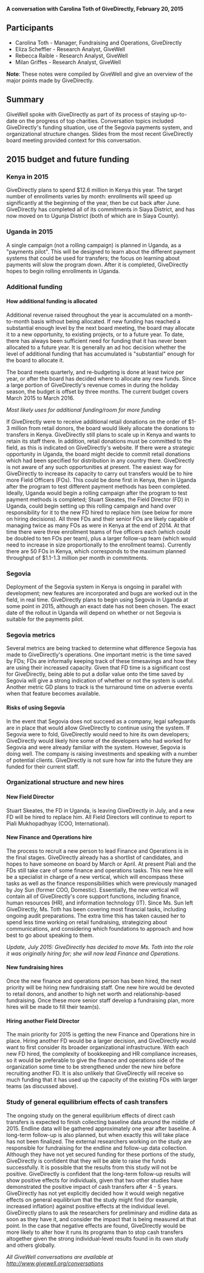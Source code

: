 **A conversation with Carolina Toth of GiveDirectly, February 20, 2015**

## Participants

* Carolina Toth - Manager, Fundraising and Operations, GiveDirectly
* Eliza Scheffler - Research Analyst, GiveWell
* Rebecca Raible - Research Analyst, GiveWell
* Milan Griffes - Research Analyst, GiveWell

**Note**: These notes were compiled by GiveWell and give an overview of the major points made by GiveDirectly.

## Summary

GiveWell spoke with GiveDirectly as part of its process of staying up-to-date on the progress of top charities. Conversation topics included GiveDirectly's funding situation, use of the Segovia payments system, and organizational structure changes. Slides from the most recent GiveDirectly board meeting provided context for this conversation.

## 2015 budget and future funding

### Kenya in 2015

GiveDirectly plans to spend $12.6 million in Kenya this year. The target number of enrollments varies by month: enrollments will speed up significantly at the beginning of the year, then be cut back after June. GiveDirectly has completed all of its commitments in Siaya District, and has now moved on to Ugunja District (both of which are in Siaya County).

### Uganda in 2015

A single campaign (not a rolling campaign) is planned in Uganda, as a "payments pilot". This will be designed to learn about the different payment systems that could be used for transfers; the focus on learning about payments will slow the program down. After it is completed, GiveDirectly hopes to begin rolling enrollments in Uganda.

### Additional funding

#### How additional funding is allocated

Additional revenue raised throughout the year is accumulated on a month-to-month basis without being allocated. If new funding has reached a substantial enough level by the next board meeting, the board may allocate it to a new opportunity, to existing projects, or to a future year. To date, there has always been sufficient need for funding that it has never been allocated to a future year. It is generally an ad hoc decision whether the level of additional funding that has accumulated is "substantial" enough for the board to allocate it.

The board meets quarterly, and re-budgeting is done at least twice per year, or after the board has decided where to allocate any new funds. Since a large portion of GiveDirectly's revenue comes in during the holiday season, the budget is offset by three months. The current budget covers March 2015 to March 2016.

_Most likely uses for additional funding/room for more funding_

If GiveDirectly were to receive additional retail donations on the order of $1-3 million from retail donors, the board would likely allocate the donations to transfers in Kenya. GiveDirectly still plans to scale up in Kenya and wants to retain its staff there. In addition, retail donations must be committed to the field, as this is indicated on GiveDirectly's website. If there were a strategic opportunity in Uganda, the board might decide to commit retail donations which had been specified for distribution in any country there. GiveDirectly is not aware of any such opportunities at present. The easiest way for GiveDirectly to increase its capacity to carry out transfers would be to hire more Field Officers (FOs). This could be done first in Kenya, then in Uganda after the program to test different payment methods has been completed. Ideally, Uganda would begin a rolling campaign after the program to test payment methods is completed; Stuart Skeates, the Field Director (FD) in Uganda, could begin setting up this rolling campaign and hand over responsibility for it to the new FD hired to replace him (see below for more on hiring decisions). All three FDs and their senior FOs are likely capable of managing twice as many FOs as were in Kenya at the end of 2014. At that time there were three enrollment teams of five officers each (which could be doubled to ten FOs per team), plus a larger follow-up team (which would need to increase in size proportionally to the enrollment teams). Currently there are 50 FOs in Kenya, which corresponds to the maximum planned throughput of $1.1-1.3 million per month in commitments.

### Segovia

Deployment of the Segovia system in Kenya is ongoing in parallel with development; new features are incorporated and bugs are worked out in the field, in real time. GiveDirectly plans to begin using Segovia in Uganda at some point in 2015, although an exact date has not been chosen. The exact date of the rollout in Uganda will depend on whether or not Segovia is suitable for the payments pilot.

### Segovia metrics

Several metrics are being tracked to determine what difference Segovia has made to GiveDirectly's operations. One important metric is the time saved by FDs; FDs are informally keeping track of these timesavings and how they are using their increased capacity. Given that FD time is a significant cost for GiveDirectly, being able to put a dollar value onto the time saved by Segovia will give a strong indication of whether or not the system is useful. Another metric GD plans to track is the turnaround time on adverse events when that feature becomes available.

#### Risks of using Segovia

In the event that Segovia does not succeed as a company, legal safeguards are in place that would allow GiveDirectly to continue using the system. If Segovia were to fold, GiveDirectly would need to hire its own developers; GiveDirectly would likely hire some of the developers who had worked for Segovia and were already familiar with the system. However, Segovia is doing well. The company is raising investments and speaking with a number of potential clients. GiveDirectly is not sure how far into the future they are funded for their current staff.

### Organizational structure and new hires

#### New Field Director

Stuart Skeates, the FD in Uganda, is leaving GiveDirectly in July, and a new FD will be hired to replace him. All Field Directors will continue to report to Piali Mukhopadhyay (COO, International).

#### New Finance and Operations hire

The process to recruit a new person to lead Finance and Operations is in the final stages. GiveDirectly already has a shortlist of candidates, and hopes to have someone on board by March or April. At present Piali and the FDs still take care of some finance and operations tasks. This new hire will be a specialist in charge of a new vertical, which will encompass these tasks as well as the finance responsibilities which were previously managed by Joy Sun (former COO, Domestic). Essentially, the new vertical will contain all of GiveDirectly's core support functions, including finance, human resources (HR), and information technology (IT). Since Ms. Sun left GiveDirectly, Ms. Toth has been covering most financial tasks, including ongoing audit preparations. The extra time this has taken caused her to spend less time working on retail fundraising, strategizing about communications, and considering which foundations to approach and how best to go about speaking to them.

_Update, July 2015: GiveDirectly has decided to move Ms. Toth into the role it was originally hiring for; she will now lead Finance and Operations._

#### New fundraising hires

Once the new finance and operations person has been hired, the next priority will be hiring new fundraising staff. One new hire would be devoted to retail donors, and another to high net worth and relationship-based fundraising. Once these more senior staff develop a fundraising plan, more hires will be made to fill their team(s).

#### Hiring another Field Director

The main priority for 2015 is getting the new Finance and Operations hire in place. Hiring another FD would be a larger decision, and GiveDirectly would want to first consider its broader organizational infrastructure. With each new FD hired, the complexity of bookkeeping and HR compliance increases, so it would be preferable to give the finance and operations side of the organization some time to be strengthened under the new hire before recruiting another FD. It is also unlikely that GiveDirectly will receive so much funding that it has used up the capacity of the existing FDs with larger teams (as discussed above).

### Study of general equilibrium effects of cash transfers

The ongoing study on the general equilibrium effects of direct cash transfers is expected to finish collecting baseline data around the middle of 2015. Endline data will be gathered approximately one year after baseline. A long-term follow-up is also planned, but when exactly this will take place has not been finalized. The external researchers working on the study are responsible for fundraising for the endline and follow-up data collection. Although they have not yet secured funding for these portions of the study, GiveDirectly is confident that they will be able to raise the funds successfully. It is possible that the results from this study will not be positive. GiveDirectly is confident that the long-term follow-up results will show positive effects for individuals, given that two other studies have demonstrated the positive impact of cash transfers after 4 - 5 years. GiveDirectly has not yet explicitly decided how it would weigh negative effects on general equilibrium that the study might find (for example, increased inflation) against positive effects at the individual level. GiveDirectly plans to ask the researchers for preliminary and midline data as soon as they have it, and consider the impact that is being measured at that point. In the case that negative effects are found, GiveDirectly would be more likely to alter how it runs its programs than to stop cash transfers altogether given the strong individual-level results found in its own study and others globally.

_All GiveWell conversations are available at http://www.givewell.org/conversations_